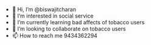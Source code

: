 - 👋 Hi, I’m @biswajitcharan
- 👀 I’m interested in social service
- 🌱 I’m currently learning bad affects of tobacco users
- 💞️ I’m looking to collaborate on tobacco users
- 📫 How to reach me 9434362294

<!---
biswajitcharan/biswajitcharan is a ✨ special ✨ repository because its `README.md` (this file) appears on your GitHub profile.
You can click the Preview link to take a look at your changes.
--->
